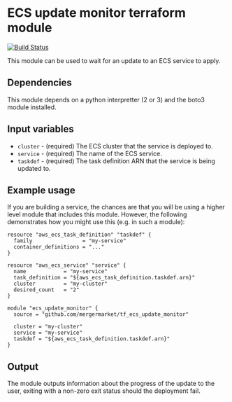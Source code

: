# ECS update monitor terraform module

[![Build Status](https://travis-ci.org/mergermarket/terraform-acuris-ecs-update-monitor.svg?branch=master)](https://travis-ci.org/mergermarket/terraform-acuris-ecs-update-monitor)

This module can be used to wait for an update to an ECS service to apply.

## Dependencies

This module depends on a python interpretter (2 or 3) and the boto3 module
installed.

## Input variables

* `cluster` - (required) The ECS cluster that the service is deployed to.
* `service` - (required) The name of the ECS service.
* `taskdef` - (required) The task definition ARN that the service is being updated to.

## Example usage

If you are building a service, the chances are that you will be using a higher
level module that includes this module. However, the following demonstrates how
you might use this (e.g. in such a module):

    resource "aws_ecs_task_definition" "taskdef" {
      family                = "my-service"
      container_definitions = "..."
    }
    
    resource "aws_ecs_service" "service" {
      name            = "my-service"
      task_definition = "${aws_ecs_task_definition.taskdef.arn}"
      cluster         = "my-cluster"
      desired_count   = "2"
    }
    
    module "ecs_update_monitor" {
      source = "github.com/mergermarket/tf_ecs_update_monitor"

      cluster = "my-cluster"
      service = "my-service"
      taskdef = "${aws_ecs_task_definition.taskdef.arn}"
    }

## Output

The module outputs information about the progress of the update to the user,
exiting with a non-zero exit status should the deployment fail.
